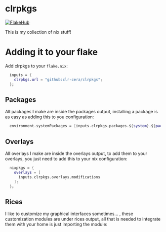 # clrpkgs
[![FlakeHub](https://img.shields.io/endpoint?url=https://flakehub.com/f/clr-cera/clrpkgs/badge)](https://flakehub.com/flake/clr-cera/clrpkgs)

This is my collection of nix stuff!
# Adding it to your flake

Add clrpkgs to your `flake.nix`:
```nix
  inputs = {
    clrpkgs.url = "github:clr-cera/clrpkgs";
  };
```
## Packages
All packages I make are inside the packages output, installing a package is as easy as adding this to you configuration:
```nix
  environment.systemPackages = [inputs.clrpkgs.packages.${system}.${packageName}];
```
## Overlays
All overlays I make are inside the overlays output, to add them to your overlays, you just need to add this to your nix configuration:
```nix
  nixpkgs = {
    overlays = [
      inputs.clrpkgs.overlays.modifications
    ];
  };
```
## Rices
I like to customize my graphical interfaces sometimes... , these customization modules are under rices output, all that is needed to integrate them with your home is just importing the module:
